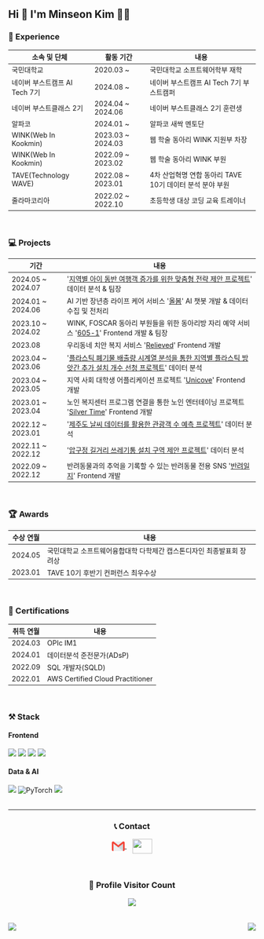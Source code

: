 <h2>Hi 👋 I'm Minseon Kim 👩🏻</h2>

<h3>📑 Experience</h3>
<div>
  
|소속 및 단체|활동 기간|내용|
|---|---|---|
|국민대학교|2020.03 ~ |국민대학교 소프트웨어학부 재학|
|네이버 부스트캠프 AI Tech 7기|2024.08 ~ |네이버 부스트캠프 AI Tech 7기 부스트캠퍼|
|네이버 부스트클래스 2기|2024.04 ~ 2024.06|네이버 부스트클래스 2기 훈련생|
|알파코|2024.01 ~ |알파코 새싹 멘토단|
|WINK(Web In Kookmin)|2023.03 ~ 2024.03|웹 학술 동아리 WINK 지원부 차장|
|WINK(Web In Kookmin)|2022.09 ~ 2023.02|웹 학술 동아리 WINK 부원|
|TAVE(Technology WAVE)|2022.08 ~ 2023.01|4차 산업혁명 연합 동아리 TAVE 10기 데이터 분석 분야 부원|
|줄라마코리아|2022.02 ~ 2022.10|초등학생 대상 코딩 교육 트레이너|
  
</div>

<br/>

<h3>💻 Projects</h3>
<div>

|기간|내용|
|---|---|
|2024.05 ~ 2024.07|'<a href="https://github.com/LittleTravel/culture-data-contest">지역별 아이 동반 여행객 증가를 위한 맞춤형 전략 제안 프로젝트</a>' 데이터 분석 & 팀장|
|2024.01 ~ 2024.06|AI 기반 장년층 라이프 케어 서비스 '<a href="https://github.com/kookmin-sw/capstone-2024-25">올봄</a>' AI 챗봇 개발 & 데이터 수집 및 전처리|
|2023.10 ~ 2024.02|WINK, FOSCAR 동아리 부원들을 위한 동아리방 자리 예약 서비스 '<a href="https://github.com/2023-2-WINK-project-team4/605-1-frontend">605-1</a>' Frontend 개발 & 팀장|
|2023.08|우리동네 치안 복지 서비스 '<a href="https://github.com/CLM-BONNY/ecothon-2023">Relieved</a>' Frontend 개발|
|2023.04 ~ 2023.06|'<a href="https://github.com/CLM-BONNY/ecothon-2023">플라스틱 폐기물 배출량 시계열 분석을 통한 지역별 플라스틱 방앗간 추가 설치 개수 선청 프로젝트</a>' 데이터 분석|
|2023.04 ~ 2023.05|지역 사회 대학생 어플리케이션 프로젝트 '<a href="https://github.com/CLM-BONNY/unicove-frontend">Unicove</a>' Frontend 개발|
|2023.01 ~ 2023.04|노인 복지센터 프로그램 연결을 통한 노인 엔터테이닝 프로젝트 '<a href="https://github.com/SolutionChallenge-SilverTime/2023-SilverTime-Frontend">Silver Time</a>' Frontend 개발|
|2022.12 ~ 2023.01|'<a href="https://github.com/CLM-BONNY/tave-data-project">제주도 날씨 데이터를 활용한 관광객 수 예측 프로젝트</a>' 데이터 분석|
|2022.11 ~ 2022.12|'<a href="https://github.com/CLM-BONNY/tave-data-project">압구정 길거리 쓰레기통 설치 구역 제안 프로젝트</a>' 데이터 분석|
|2022.09 ~ 2022.12|반려동물과의 추억을 기록할 수 있는 반려동물 전용 SNS '<a href="https://github.com/CLM-BONNY/pet-diary">반려일지</a>' Frontend 개발|

</div>

<br/>

<h3>🏆 Awards</h3>
<div>

|수상 연월|내용|
|---|---|
|2024.05|국민대학교 소프트웨어융합대학 다학제간 캡스톤디자인 최종발표회 장려상|
|2023.01|TAVE 10기 후반기 컨퍼런스 최우수상|

</div>

<br/>

<h3>🪪 Certifications</h3>
<div>

|취득 연월|내용|
|---|---|
|2024.03|OPIc IM1|
|2024.01|데이터분석 준전문가(ADsP)|
|2022.09|SQL 개발자(SQLD)|
|2022.01|AWS Certified Cloud Practitioner|

</div>

<br/>

<h3>⚒️ Stack</h3>
<h4>Frontend</h4>
<div>
  <img src="https://img.shields.io/badge/react-61DAFB?style=for-the-badge&logo=react&logoColor=black" />
  <img src="https://img.shields.io/badge/html5-E34F26?style=for-the-badge&logo=html5&logoColor=white" /> 
  <img src="https://img.shields.io/badge/css-1572B6?style=for-the-badge&logo=css3&logoColor=white" /> 
  <img src="https://img.shields.io/badge/javascript-F7DF1E?style=for-the-badge&logo=javascript&logoColor=black" />
<div>

<h4>Data & AI</h4>
<div>
  <img src="https://img.shields.io/badge/python-3776AB?style=for-the-badge&logo=python&logoColor=white" />
  <img alt="PyTorch" src="https://img.shields.io/badge/PyTorch-%23EE4C2C.svg?style=for-the-badge&logo=PyTorch&logoColor=white" />
  <img src="https://img.shields.io/badge/MySQL-4479A1?style=for-the-badge&logo=MySQL&logoColor=white" />
</div>

<br/>

<hr/>

<h3 align="center">📞 Contact</h3>
<p align="center">
  <a href="mailto:alstjs4739@gmail.com">
    <img align="center" alt="Minseon Kim | Gmail" width="26px" src="https://github.com/SatYu26/SatYu26/blob/master/Assets/Gmail.svg" />
  </a> &nbsp;&nbsp;
  <a href="https://instagram.com/dev_mild" target="blank">
    <img align="center" src="https://raw.githubusercontent.com/rahuldkjain/github-profile-readme-generator/master/src/images/icons/Social/instagram.svg" height="30" width="40" />
  </a>

</p>

<br/>
<div align="center">
  <h3><b>📍 Profile Visitor Count</b></h3>
</div>

<p align="center">   
  <img src="https://profile-counter.glitch.me/clm-bonny/count.svg" />  
</p>

<br/>

<div style="display: flex; justify-content: space-between" align="center">
  <img src="https://github-readme-stats.vercel.app/api?username=clm-bonny&show_icons=true&theme=dark#gh-dark-mode-only&hide_border=true"/>
  <img src="https://github-readme-stats.vercel.app/api/top-langs/?username=clm-bonny&layout=compact&theme=dark&hide_border=true&hide=jupyter%20notebook"/>
</div>
